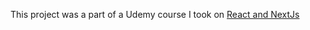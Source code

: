 This project was a part of a Udemy course I took on [React and NextJs](https://www.udemy.com/share/101YTuBkAYdF9aRHQ=/)

